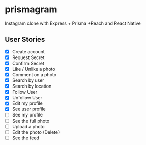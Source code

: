 # prismagram

Instagram clone with Express + Prisma +Reach and React Native

## User Stories

- [x] Create account
- [x] Request Secret
- [x] Confirm Secret
- [x] Like / Unlike a photo
- [x] Comment on a photo
- [x] Search by user
- [x] Search by location
- [x] Follow User
- [x] Unfollow User
- [x] Edit my profile
- [x] See user profile
- [ ] See my profile
- [ ] See the full photo
- [ ] Upload a photo
- [ ] Edit the photo (Delete)
- [ ] See the feed
